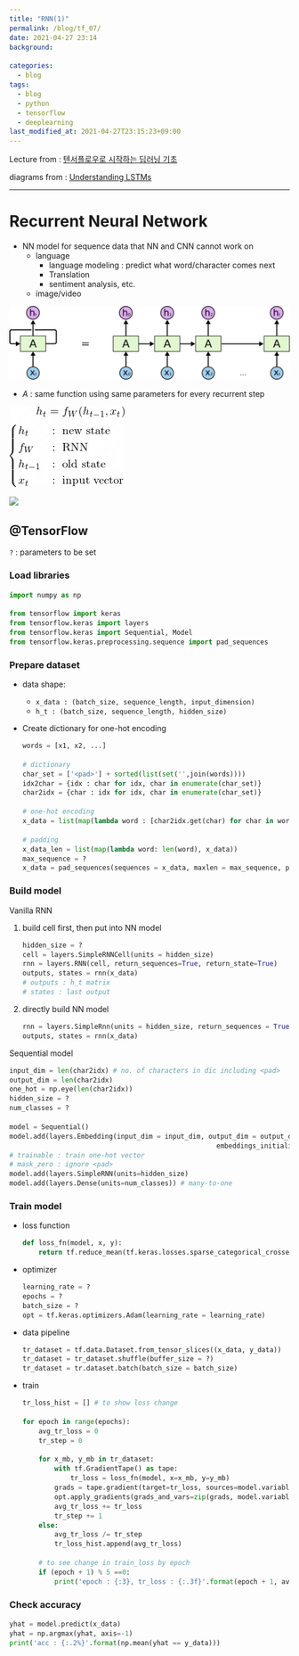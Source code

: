 ```yaml
---
title: "RNN(1)"
permalink: /blog/tf_07/
date: 2021-04-27 23:14
background:

categories:
  - blog
tags:
  - blog
  - python
  - tensorflow
  - deeplearning
last_modified_at: 2021-04-27T23:15:23+09:00
---
```


Lecture from : [텐서플로우로 시작하는 딥러닝 기초](http://www.boostcourse.org/ai212)

diagrams from : [Understanding LSTMs](http://colah.github.io/posts/2015-08-Understanding-LSTMs/)

---

# Recurrent Neural Network

- NN model for sequence data that NN and CNN cannot work on
    - language
        - language modeling : predict what word/character comes next
        - Translation
        - sentiment analysis, etc.
    - image/video

![RNN_structure.png](/assets/images/posts/2021-04-27/RNN_structure.png)

- $A$ : same function using same parameters for every recurrent step

![RNN_eq1.png](/assets/images/posts/2021-04-27/RNN_eq1.png)

<img src="https://render.githubusercontent.com/render/math?math=Y_t=W_{hy}h_t">

## @TensorFlow

`?` : parameters to be set

### Load libraries

```python
import numpy as np

from tensorflow import keras
from tensorflow.keras import layers
from tensorflow.keras import Sequential, Model
from tensorflow.keras.preprocessing.sequence import pad_sequences
```

### Prepare dataset

- data shape:
    - `x_data : (batch_size, sequence_length, input_dimension)`
    - `h_t : (batch_size, sequence_length, hidden_size)`
- Create dictionary for one-hot encoding

    ```python
    words = [x1, x2, ...]

    # dictionary
    char_set = ['<pad>'] + sorted(list(set('',join(words))))
    idx2char = {idx : char for idx, char in enumerate(char_set)}
    char2idx = {char : idx for idx, char in enumerate(char_set)}

    # one-hot encoding
    x_data = list(map(lambda word : [char2idx.get(char) for char in word], words)

    # padding
    x_data_len = list(map(lambda word: len(word), x_data))
    max_sequence = ?
    x_data = pad_sequences(sequences = x_data, maxlen = max_sequence, padding= 'post', truncating = 'post')
    ```

### Build model

Vanilla RNN

1. build cell first, then put into NN model

    ```python
    hidden_size = ?
    cell = layers.SimpleRNNCell(units = hidden_size)
    rnn = layers.RNN(cell, return_sequences=True, return_state=True)
    outputs, states = rnn(x_data)
    # outputs : h_t matrix
    # states : last output
    ```

2. directly build NN model

    ```python
    rnn = layers.SimpleRnn(units = hidden_size, return_sequences = True, return_state = True)
    outputs, states = rnn(x_data)
    ```

Sequential model

```python
input_dim = len(char2idx) # no. of characters in dic including <pad>
output_dim = len(char2idx)
one_hot = np.eye(len(char2idx))
hidden_size = ?
num_classes = ?

model = Sequential()
model.add(layers.Embedding(input_dim = input_dim, output_dim = output_dim, trainable=False, mask_zero=True, input_length=max_sequence,
													embeddings_initializer=keras.initializers.Constant(one_hot)))
# trainable : train one-hot vector
# mask_zero : ignore <pad>
model.add(layers.SimpleRNN(units=hidden_size)
model.add(layers.Dense(units=num_classes)) # many-to-one
```

### Train model

- loss function

    ```python
    def loss_fn(model, x, y):
    	return tf.reduce_mean(tf.keras.losses.sparse_categorical_crossentropy(y_true=y, y_pred=model(x), from_logits=True))
    ```

- optimizer

    ```python
    learning_rate = ?
    epochs = ?
    batch_size = ?
    opt = tf.keras.optimizers.Adam(learning_rate = learning_rate)
    ```

- data pipeline

    ```python
    tr_dataset = tf.data.Dataset.from_tensor_slices((x_data, y_data))
    tr_dataset = tr_dataset.shuffle(buffer_size = ?)
    tr_dataset = tr.dataset.batch(batch_size = batch_size)
    ```

- train

    ```python
    tr_loss_hist = [] # to show loss change

    for epoch in range(epochs):
    	avg_tr_loss = 0
    	tr_step = 0

    	for x_mb, y_mb in tr_dataset:
    		with tf.GradientTape() as tape:
    			tr_loss = loss_fn(model, x=x_mb, y=y_mb)
    		grads = tape.gradient(target=tr_loss, sources=model.variables)
    		opt.apply_gradients(grads_and_vars=zip(grads, model.variables))
    		avg_tr_loss += tr_loss
    		tr_step += 1
    	else:
    		avg_tr_loss /= tr_step
    		tr_loss_hist.append(avg_tr_loss)

    	# to see change in train_loss by epoch
    	if (epoch + 1) % 5 ==0:
    		print('epoch : {:3}, tr_loss : {:.3f}'.format(epoch + 1, avg_tr_loss.numpy()))
    ```

### Check accuracy

```python
yhat = model.predict(x_data)
yhat = np.argmax(yhat, axis=-1)
print('acc : {:.2%}'.format(np.mean(yhat == y_data)))
```